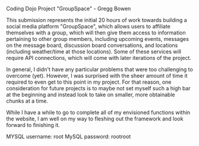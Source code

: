 Coding Dojo Project "GroupSpace" - Gregg Bowen

This submission represents the initial 20 hours of work towards building a social media platform "GroupSpace", which allows users to affiliate themselves with a group, which will then give them access to information pertaining to other group members, including upcoming events, messages on the message board, discussion board conversations, and locations (including weather/time at those locations). Some of these services will require API connections, which will come with later iterations of the project.

In general, I didn't have any particular problems that were too challenging to overcome (yet). However, I was surprised with the sheer amount of time it required to even get to this point in my project. For that reason, one consideration for future projects is to maybe not set myself such a high bar at the beginning and instead look to take on smaller, more obtainable chunks at a time. 

While I have a while to go to complete all of my envisioned functions within the website, I am well on my way to fleshing out the framework and look forward to finishing it.

MYSQL username: root
MySQL password: rootroot